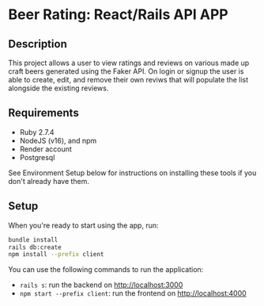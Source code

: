 # Beer Rating: React/Rails API APP

## Description

This project allows a user to view ratings and reviews on various made up craft beers generated using the Faker API.  On login or signup the user is able to create, edit, and remove their own reviws that will populate the list alongside the existing reviews.

## Requirements

- Ruby 2.7.4
- NodeJS (v16), and npm
- Render account
- Postgresql

See Environment Setup below for instructions on installing these tools if you
don't already have them.

## Setup

When you're ready to start using the app, run:

```sh
bundle install
rails db:create
npm install --prefix client
```

You can use the following commands to run the application:

- `rails s`: run the backend on [http://localhost:3000](http://localhost:3000)
- `npm start --prefix client`: run the frontend on
  [http://localhost:4000](http://localhost:4000)
